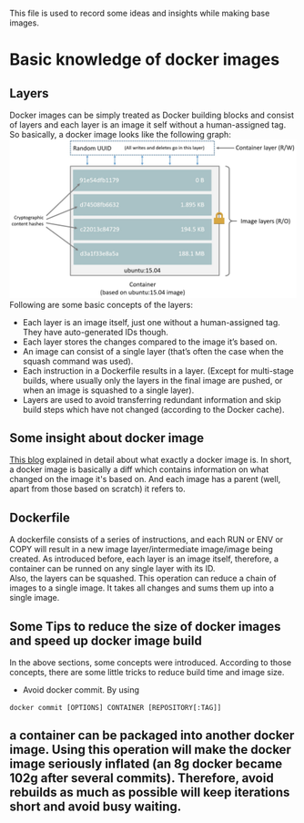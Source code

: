 This file is used to record some ideas and insights while making base images. 
# Basic knowledge of docker images
## Layers
Docker images can be simply treated as Docker building blocks and consist of layers and each layer is an image it self without a human-assigned tag. So basically, a docker image looks like the following graph:
![docker image](../Images/J2cge.jpg)
Following are some basic concepts of the layers:
- Each layer is an image itself, just one without a human-assigned tag. They have auto-generated IDs though.
- Each layer stores the changes compared to the image it’s based on.
- An image can consist of a single layer (that’s often the case when the squash command was used).
- Each instruction in a Dockerfile results in a layer. (Except for multi-stage builds, where usually only the layers in the final image are pushed, or when an image is squashed to a single layer).
- Layers are used to avoid transferring redundant information and skip build steps which have not changed (according to the Docker cache).
## Some insight about docker image
[This blog](https://vsupalov.com/whats-a-docker-image/) explained in detail about what exactly a docker image is. In short, a docker image is basically a diff which contains information on what changed on the image it's based on. And each image has a parent (well, apart from those based on scratch) it refers to.
## Dockerfile
A dockerfile consists of a series of instructions, and each RUN or ENV or COPY will result in a new image layer/intermediate image/image being created. As introduced before, each layer is an image itself, therefore, a container can be runned on any single layer with its ID. \
Also, the layers can be squashed. This operation can reduce a chain of images to a single image. It takes all changes and sums them up into a single image.
## Some Tips to reduce the size of docker images and speed up docker image build
In the above sections, some concepts were introduced. According to those concepts, there are some little tricks to reduce build time and image size.
- Avoid docker commit. By using 
```shell
docker commit [OPTIONS] CONTAINER [REPOSITORY[:TAG]]
```
a container can be packaged into another docker image. Using this operation will make the docker image seriously inflated (an 8g docker became 102g after several commits). Therefore, avoid rebuilds as much as possible will keep iterations short and avoid busy waiting.
- 